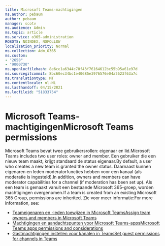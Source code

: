 ```yaml
---
title: Microsoft Teams-machtigingen
ms.author: pebaum
author: pebaum
manager: scotv
ms.audience: Admin
ms.topic: article
ms.service: o365-administration
ROBOTS: NOINDEX, NOFOLLOW
localization_priority: Normal
ms.collection: Adm_O365
ms.custom:
- "2658"
- "9000730"
ms.openlocfilehash: 8e6ce1a6344c70f43f76164612bc55b95a61e97d
ms.sourcegitcommit: 8bc60ec34bc1e40685e3976576e04a2623f63a7c
ms.translationtype: MT
ms.contentlocale: nl-NL
ms.lasthandoff: 04/15/2021
ms.locfileid: "51833754"
---
```

# <a name="microsoft-teams-permissions"></a><span data-ttu-id="0fdb0-102">Microsoft Teams-machtigingen</span><span class="sxs-lookup"><span data-stu-id="0fdb0-102">Microsoft Teams permissions</span></span>

<span data-ttu-id="0fdb0-103">Microsoft Teams bevat twee gebruikersrollen: eigenaar en lid.</span><span class="sxs-lookup"><span data-stu-id="0fdb0-103">Microsoft Teams includes two user roles: owner and member.</span></span> <span data-ttu-id="0fdb0-104">Een gebruiker die een nieuw team maakt, krijgt standaard de status eigenaar.</span><span class="sxs-lookup"><span data-stu-id="0fdb0-104">By default, a user who creates a new team is granted the owner status.</span></span> <span data-ttu-id="0fdb0-105">Daarnaast kunnen eigenaren en leden moderatorfuncties hebben voor een kanaal (als moderatie is ingesteld).</span><span class="sxs-lookup"><span data-stu-id="0fdb0-105">In addition, owners and members can have moderator capabilities for a channel (if moderation has been set up).</span></span> <span data-ttu-id="0fdb0-106">Als een team is gemaakt vanuit een bestaande Microsoft 365-groep, worden machtigingen overgenomen.</span><span class="sxs-lookup"><span data-stu-id="0fdb0-106">If a team is created from an existing Microsoft 365 Group, permissions are inherited.</span></span> <span data-ttu-id="0fdb0-107">Zie voor meer informatie:</span><span class="sxs-lookup"><span data-stu-id="0fdb0-107">For more information, see:</span></span>

- [<span data-ttu-id="0fdb0-108">Teameigenaren en -leden toewijzen in Microsoft Teams</span><span class="sxs-lookup"><span data-stu-id="0fdb0-108">Assign team owners and members in Microsoft Teams</span></span>](https://docs.microsoft.com/microsoftteams/assign-roles-permissions)
- [<span data-ttu-id="0fdb0-109">Machtigingen en aandachtspunten voor Microsoft Teams-apps</span><span class="sxs-lookup"><span data-stu-id="0fdb0-109">Microsoft Teams apps permissions and considerations</span></span>](https://docs.microsoft.com/microsoftteams/app-permissions)
- [<span data-ttu-id="0fdb0-110">Gastmachtigingen instellen voor kanalen in Teams</span><span class="sxs-lookup"><span data-stu-id="0fdb0-110">Set guest permissions for channels in Teams</span></span>](https://support.office.com/article/4756c468-2746-4bfd-a582-736d55fcc169)

